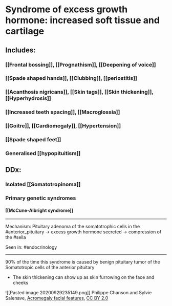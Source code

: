 # Syndrome of excess growth hormone: increased soft tissue and cartilage
## Includes:
### [[Frontal bossing]], [[Prognathism]], [[Deepening of voice]]
### [[Spade shaped hands]], [[Clubbing]], [[periostitis]]
### [[Acanthosis nigricans]], [[Skin tags]], [[Skin thickening]], [[Hyperhydrosis]]
### [[Increased teeth spacing]], [[Macroglossia]]
### [[Goitre]], [[Cardiomegaly]], [[Hypertension]]
### [[Spade shaped feet]]
### Generalised [[hypopituitism]]
## DDx:
### Isolated [[Somatotropinoma]]
### Primary genetic syndromes
#### [[McCune-Albright syndrome]]

---
Mechanism: Pituitary adenoma of the somatotrophic cells in the #anterior_pituitary → excess growth hormone secreted -> compression of the #sella

Seen in: #endocrinology

---
90% of the time this syndrome is caused by benign pituitary tumor of the Somatotropic cells of the anterior pituitary

- The skin thickening can show up as skin furrowing on the face and cheeks

![[Pasted image 20200929235149.png]]
Philippe Chanson and Sylvie Salenave, [Acromegaly facial features](https://commons.wikimedia.org/wiki/File:Acromegaly_facial_features.JPEG), [CC BY 2.0](https://creativecommons.org/licenses/by/2.0/legalcode)
